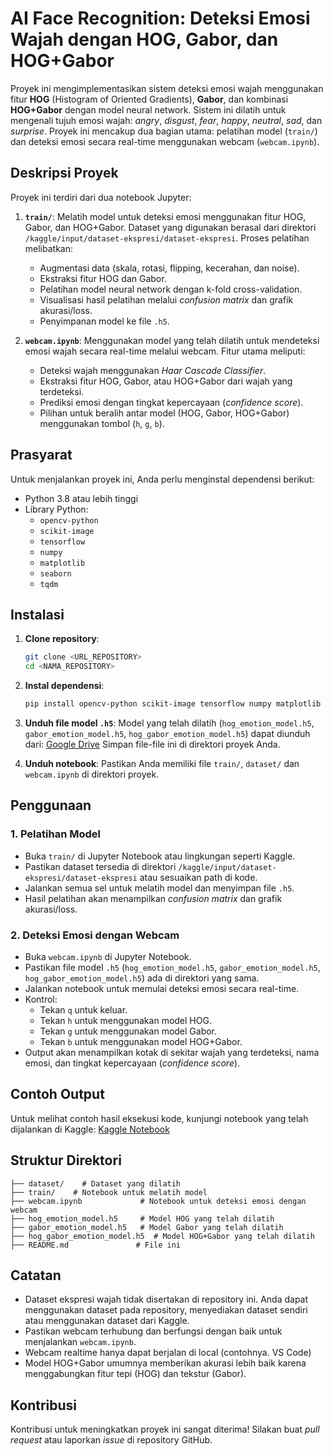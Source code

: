 # AI Face Recognition: Deteksi Emosi Wajah dengan HOG, Gabor, dan HOG+Gabor

Proyek ini mengimplementasikan sistem deteksi emosi wajah menggunakan fitur **HOG** (Histogram of Oriented Gradients), **Gabor**, dan kombinasi **HOG+Gabor** dengan model neural network. Sistem ini dilatih untuk mengenali tujuh emosi wajah: *angry*, *disgust*, *fear*, *happy*, *neutral*, *sad*, dan *surprise*. Proyek ini mencakup dua bagian utama: pelatihan model (`train/`) dan deteksi emosi secara real-time menggunakan webcam (`webcam.ipynb`).

## Deskripsi Proyek

Proyek ini terdiri dari dua notebook Jupyter:
1. **`train/`**: Melatih model untuk deteksi emosi menggunakan fitur HOG, Gabor, dan HOG+Gabor. Dataset yang digunakan berasal dari direktori `/kaggle/input/dataset-ekspresi/dataset-ekspresi`. Proses pelatihan melibatkan:
   - Augmentasi data (skala, rotasi, flipping, kecerahan, dan noise).
   - Ekstraksi fitur HOG dan Gabor.
   - Pelatihan model neural network dengan k-fold cross-validation.
   - Visualisasi hasil pelatihan melalui *confusion matrix* dan grafik akurasi/loss.
   - Penyimpanan model ke file `.h5`.

2. **`webcam.ipynb`**: Menggunakan model yang telah dilatih untuk mendeteksi emosi wajah secara real-time melalui webcam. Fitur utama meliputi:
   - Deteksi wajah menggunakan *Haar Cascade Classifier*.
   - Ekstraksi fitur HOG, Gabor, atau HOG+Gabor dari wajah yang terdeteksi.
   - Prediksi emosi dengan tingkat kepercayaan (*confidence score*).
   - Pilihan untuk beralih antar model (HOG, Gabor, HOG+Gabor) menggunakan tombol (`h`, `g`, `b`).

## Prasyarat

Untuk menjalankan proyek ini, Anda perlu menginstal dependensi berikut:
- Python 3.8 atau lebih tinggi
- Library Python:
  - `opencv-python`
  - `scikit-image`
  - `tensorflow`
  - `numpy`
  - `matplotlib`
  - `seaborn`
  - `tqdm`

## Instalasi

1. **Clone repository**:
   ```bash
   git clone <URL_REPOSITORY>
   cd <NAMA_REPOSITORY>
   ```

2. **Instal dependensi**:
   ```bash
   pip install opencv-python scikit-image tensorflow numpy matplotlib seaborn tqdm
   ```

3. **Unduh file model `.h5`**:
   Model yang telah dilatih (`hog_emotion_model.h5`, `gabor_emotion_model.h5`, `hog_gabor_emotion_model.h5`) dapat diunduh dari:
   [Google Drive](https://drive.google.com/drive/folders/1ORDkLeLBRRKJIfGMb_HxwvvaxYTMAZ-H?hl=ID)
   Simpan file-file ini di direktori proyek Anda.

4. **Unduh notebook**:
   Pastikan Anda memiliki file `train/`, `dataset/` dan `webcam.ipynb` di direktori proyek.

## Penggunaan

### 1. Pelatihan Model
- Buka `train/` di Jupyter Notebook atau lingkungan seperti Kaggle.
- Pastikan dataset tersedia di direktori `/kaggle/input/dataset-ekspresi/dataset-ekspresi` atau sesuaikan path di kode.
- Jalankan semua sel untuk melatih model dan menyimpan file `.h5`.
- Hasil pelatihan akan menampilkan *confusion matrix* dan grafik akurasi/loss.

### 2. Deteksi Emosi dengan Webcam
- Buka `webcam.ipynb` di Jupyter Notebook.
- Pastikan file model `.h5` (`hog_emotion_model.h5`, `gabor_emotion_model.h5`, `hog_gabor_emotion_model.h5`) ada di direktori yang sama.
- Jalankan notebook untuk memulai deteksi emosi secara real-time.
- Kontrol:
  - Tekan `q` untuk keluar.
  - Tekan `h` untuk menggunakan model HOG.
  - Tekan `g` untuk menggunakan model Gabor.
  - Tekan `b` untuk menggunakan model HOG+Gabor.
- Output akan menampilkan kotak di sekitar wajah yang terdeteksi, nama emosi, dan tingkat kepercayaan (*confidence score*).

## Contoh Output
Untuk melihat contoh hasil eksekusi kode, kunjungi notebook yang telah dijalankan di Kaggle:
[Kaggle Notebook](https://www.kaggle.com/code/putekkk/project-hog-gabor)

## Struktur Direktori
```plaintext
├── dataset/    # Dataset yang dilatih
├── train/    # Notebook untuk melatih model
├── webcam.ipynb             # Notebook untuk deteksi emosi dengan webcam
├── hog_emotion_model.h5     # Model HOG yang telah dilatih
├── gabor_emotion_model.h5   # Model Gabor yang telah dilatih
├── hog_gabor_emotion_model.h5  # Model HOG+Gabor yang telah dilatih
├── README.md               # File ini
```

## Catatan
- Dataset ekspresi wajah tidak disertakan di repository ini. Anda dapat menggunakan dataset pada repository, menyediakan dataset sendiri atau menggunakan dataset dari Kaggle.
- Pastikan webcam terhubung dan berfungsi dengan baik untuk menjalankan `webcam.ipynb`.
- Webcam realtime hanya dapat berjalan di local (contohnya. VS Code)
- Model HOG+Gabor umumnya memberikan akurasi lebih baik karena menggabungkan fitur tepi (HOG) dan tekstur (Gabor).

## Kontribusi
Kontribusi untuk meningkatkan proyek ini sangat diterima! Silakan buat *pull request* atau laporkan *issue* di repository GitHub.

